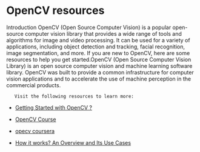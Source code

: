 # OpenCV resources

   Introduction
        OpenCV (Open Source Computer Vision) is a popular open-source computer vision library that provides a wide range of tools and algorithms for image and video processing. It can be used for a variety of applications, including object detection and tracking, facial recognition, image segmentation, and more. If you are new to OpenCV, here are some resources to help you get started.OpenCV (Open Source Computer Vision Library) is an open source computer vision and machine learning software library. OpenCV was built to provide a common infrastructure for computer vision applications and to accelerate the use of machine perception in the commercial products.

       Visit the following resources to learn more:

-  [Getting Started with OpenCV ? ](https://learnopencv.com/getting-started-with-opencv/)

- [OpenCV Course](https://youtu.be/oXlwWbU8l2o)
-  [opecv coursera ](https://in.coursera.org/projects/computer-vision-opencv-for-images)

- [How it works? An Overview and Its Use Cases](https://www.devopsschool.com/blog/what-is-opennn-and-how-it-works-an-overview-and-its-use-cases/)
